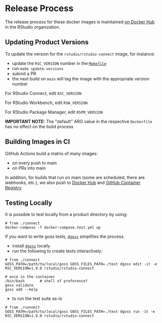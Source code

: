 # Release Process

The release process for these docker images is maintained [on Docker
Hub](https://hub.docker.com/u/rstudio) in the RStudio organization.

## Updating Product Versions

To update the version for the `rstudio/rstudio-connect` image, for instance:
- update the `RSC_VERSION` number in the [`Makefile`](./Makefile)
- run `make update-versions`
- submit a PR
- the next build on `main` will tag the image with the appropriate version
  number

For RStudio Connect, edit `RSC_VERSION`

For RStudio Workbench, edit `RSW_VERSION`

For RStudio Package Manager, edit `RSPM_VERSION`

**IMPORTANT NOTE:** The "default" ARG value in the respective `Dockerfile` has
no effect on the build process

## Building Images in CI

GitHub Actions build a matrix of many images:

- on every push to main
- on PRs into main

In addition, for builds that run on main (some are scheduled, there are webhooks, etc.),
we also push to [Docker Hub](https://hub.docker.com/u/rstudio) and [GitHub Container Registry](https://ghcr.io)

## Testing Locally

It is possible to test locally from a product directory by using:

```
# from ./connect
docker-compose -f docker-compose.test.yml up
```

If you want to write goss tests,
[`dgoss`](https://github.com/aelsabbahy/goss/tree/master/extras/dgoss)
simplifies the process.

- install
  [`dgoss`](https://github.com/aelsabbahy/goss/tree/master/extras/dgoss)
locally
- run the following to create tests interactively:
```
# from ./connect
GOSS_PATH=/path/to/local/goss GOSS_FILES_PATH=./test dgoss edit -it -e RSC_VERSION=1.9.0 rstudio/rstudio-connect

# once in the container
/bin/bash		# shell of preference?
goss validate
goss add --help
```
- to run the test suite as-is
```
# from ./connect
GOSS_PATH=/path/to/local/goss GOSS_FILES_PATH=./test dgoss run -it -e RSC_VERSION=1.9.0 rstudio/rstudio-connect
```
